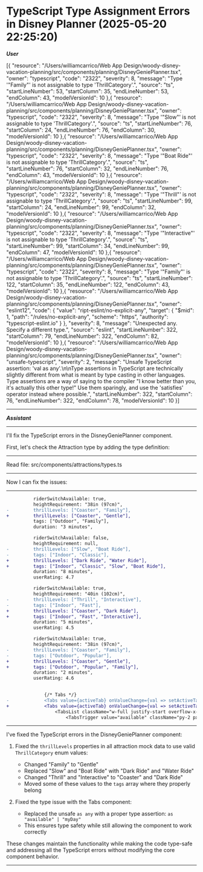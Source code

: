 <!-- Generated by SpecStory -->

# TypeScript Type Assignment Errors in Disney Planner (2025-05-20 22:25:20)

_**User**_

[{
	"resource": "/Users/williamcarrico/Web App Design/woody-disney-vacation-planning/src/components/planning/DisneyGeniePlanner.tsx",
	"owner": "typescript",
	"code": "2322",
	"severity": 8,
	"message": "Type '\"Family\"' is not assignable to type 'ThrillCategory'.",
	"source": "ts",
	"startLineNumber": 53,
	"startColumn": 35,
	"endLineNumber": 53,
	"endColumn": 43,
	"modelVersionId": 10
},{
	"resource": "/Users/williamcarrico/Web App Design/woody-disney-vacation-planning/src/components/planning/DisneyGeniePlanner.tsx",
	"owner": "typescript",
	"code": "2322",
	"severity": 8,
	"message": "Type '\"Slow\"' is not assignable to type 'ThrillCategory'.",
	"source": "ts",
	"startLineNumber": 76,
	"startColumn": 24,
	"endLineNumber": 76,
	"endColumn": 30,
	"modelVersionId": 10
},{
	"resource": "/Users/williamcarrico/Web App Design/woody-disney-vacation-planning/src/components/planning/DisneyGeniePlanner.tsx",
	"owner": "typescript",
	"code": "2322",
	"severity": 8,
	"message": "Type '\"Boat Ride\"' is not assignable to type 'ThrillCategory'.",
	"source": "ts",
	"startLineNumber": 76,
	"startColumn": 32,
	"endLineNumber": 76,
	"endColumn": 43,
	"modelVersionId": 10
},{
	"resource": "/Users/williamcarrico/Web App Design/woody-disney-vacation-planning/src/components/planning/DisneyGeniePlanner.tsx",
	"owner": "typescript",
	"code": "2322",
	"severity": 8,
	"message": "Type '\"Thrill\"' is not assignable to type 'ThrillCategory'.",
	"source": "ts",
	"startLineNumber": 99,
	"startColumn": 24,
	"endLineNumber": 99,
	"endColumn": 32,
	"modelVersionId": 10
},{
	"resource": "/Users/williamcarrico/Web App Design/woody-disney-vacation-planning/src/components/planning/DisneyGeniePlanner.tsx",
	"owner": "typescript",
	"code": "2322",
	"severity": 8,
	"message": "Type '\"Interactive\"' is not assignable to type 'ThrillCategory'.",
	"source": "ts",
	"startLineNumber": 99,
	"startColumn": 34,
	"endLineNumber": 99,
	"endColumn": 47,
	"modelVersionId": 10
},{
	"resource": "/Users/williamcarrico/Web App Design/woody-disney-vacation-planning/src/components/planning/DisneyGeniePlanner.tsx",
	"owner": "typescript",
	"code": "2322",
	"severity": 8,
	"message": "Type '\"Family\"' is not assignable to type 'ThrillCategory'.",
	"source": "ts",
	"startLineNumber": 122,
	"startColumn": 35,
	"endLineNumber": 122,
	"endColumn": 43,
	"modelVersionId": 10
},{
	"resource": "/Users/williamcarrico/Web App Design/woody-disney-vacation-planning/src/components/planning/DisneyGeniePlanner.tsx",
	"owner": "eslint12",
	"code": {
		"value": "ript-eslint/no-explicit-any",
		"target": {
			"$mid": 1,
			"path": "/rules/no-explicit-any",
			"scheme": "https",
			"authority": "typescript-eslint.io"
		}
	},
	"severity": 8,
	"message": "Unexpected any. Specify a different type.",
	"source": "eslint",
	"startLineNumber": 322,
	"startColumn": 79,
	"endLineNumber": 322,
	"endColumn": 82,
	"modelVersionId": 10
},{
	"resource": "/Users/williamcarrico/Web App Design/woody-disney-vacation-planning/src/components/planning/DisneyGeniePlanner.tsx",
	"owner": "unsafe-typescript",
	"severity": 2,
	"message": "Unsafe TypeScript assertion: 'val as any'.\n\nType assertions in TypeScript are technically slightly different from what is meant by type casting in other languages. Type assertions are a way of saying to the compiler \"I know better than you, it's actually this other type!\" Use them sparingly, and use the 'satisfies' operator instead where possible.",
	"startLineNumber": 322,
	"startColumn": 76,
	"endLineNumber": 322,
	"endColumn": 78,
	"modelVersionId": 10
}]

---

_**Assistant**_



---

I'll fix the TypeScript errors in the DisneyGeniePlanner component.

First, let's check the Attraction type by adding the type definition:

---

Read file: src/components/attractions/types.ts

---

Now I can fix the issues:

---

```diff
          riderSwitchAvailable: true,
          heightRequirement: "38in (97cm)",
-         thrillLevels: ["Coaster", "Family"],
+         thrillLevels: ["Coaster", "Gentle"],
          tags: ["Outdoor", "Family"],
          duration: "3 minutes",
```

```diff
          riderSwitchAvailable: false,
          heightRequirement: null,
-         thrillLevels: ["Slow", "Boat Ride"],
-         tags: ["Indoor", "Classic"],
+         thrillLevels: ["Dark Ride", "Water Ride"],
+         tags: ["Indoor", "Classic", "Slow", "Boat Ride"],
          duration: "8 minutes",
          userRating: 4.7
```

```diff
          riderSwitchAvailable: true,
          heightRequirement: "40in (102cm)",
-         thrillLevels: ["Thrill", "Interactive"],
-         tags: ["Indoor", "Fast"],
+         thrillLevels: ["Coaster", "Dark Ride"],
+         tags: ["Indoor", "Fast", "Interactive"],
          duration: "5 minutes",
          userRating: 4.5
```

```diff
          riderSwitchAvailable: true,
          heightRequirement: "38in (97cm)",
-         thrillLevels: ["Coaster", "Family"],
-         tags: ["Outdoor", "Popular"],
+         thrillLevels: ["Coaster", "Gentle"],
+         tags: ["Outdoor", "Popular", "Family"],
          duration: "2 minutes",
          userRating: 4.6
```

```diff
  
              {/* Tabs */}
-             <Tabs value={activeTab} onValueChange={val => setActiveTab(val as any)} className="space-y-6">
+             <Tabs value={activeTab} onValueChange={val => setActiveTab(val as "available" | "myDay")} className="space-y-6">
                  <TabsList className="w-full justify-start overflow-x-auto rounded-none border-b-0 px-0">
                      <TabsTrigger value="available" className="py-2 px-4 flex items-center">
```

---

I've fixed the TypeScript errors in the DisneyGeniePlanner component:

1. Fixed the `thrillLevels` properties in all attraction mock data to use valid `ThrillCategory` enum values:
   - Changed "Family" to "Gentle"
   - Replaced "Slow" and "Boat Ride" with "Dark Ride" and "Water Ride"
   - Changed "Thrill" and "Interactive" to "Coaster" and "Dark Ride"
   - Moved some of these values to the `tags` array where they properly belong

2. Fixed the type issue with the Tabs component:
   - Replaced the unsafe `as any` with a proper type assertion: `as "available" | "myDay"`
   - This ensures type safety while still allowing the component to work correctly

These changes maintain the functionality while making the code type-safe and addressing all the TypeScript errors without modifying the core component behavior.

---

